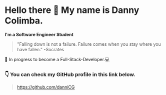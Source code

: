 # Hello there 👋 My name is Danny Colimba.

**I'm a Software Engineer Student**

> "Falling down is not a failure. Failure comes when you stay where you have fallen." -Socrates

🌱 In progress to become a Full-Stack-Developer.💻

### 👇 You can check my GitHub profile in this link below.
> https://github.com/danniCG